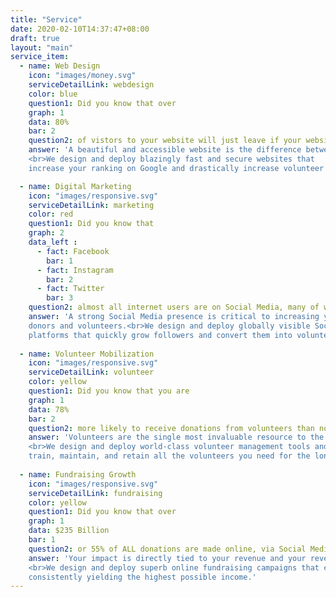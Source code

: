 ```yaml
---
title: "Service"
date: 2020-02-10T14:37:47+08:00
draft: true
layout: "main"
service_item: 
  - name: Web Design
    icon: "images/money.svg"
    serviceDetailLink: webdesign
    color: blue
    question1: Did you know that over
    graph: 1
    data: 80% 
    bar: 2
    question2: of vistors to your website will just leave if your website is not secure or takes longer than 3 seconds to load?
    answer: 'A beautiful and accessible website is the difference between whether you are remembered or forgotten. 
    <br>We design and deploy blazingly fast and secure websites that 
    increase your ranking on Google and drastically increase volunteer and donor engagement.'

  - name: Digital Marketing
    icon: "images/responsive.svg"
    serviceDetailLink: marketing
    color: red
    question1: Did you know that
    graph: 2 
    data_left :
      - fact: Facebook
        bar: 1
      - fact: Instagram
        bar: 2
      - fact: Twitter
        bar: 3
    question2: almost all internet users are on Social Media, many of who use it to donate and volunteer?
    answer: 'A strong Social Media presence is critical to increasing your impact by engaging
    donors and volunteers.<br>We design and deploy globally visible Social Media accounts on all major 
    platforms that quickly grow followers and convert them into volunteers and donors.'
 
  - name: Volunteer Mobilization
    icon: "images/responsive.svg"
    serviceDetailLink: volunteer
    color: yellow
    question1: Did you know that you are
    graph: 1
    data: 78%
    bar: 2
    question2: more likely to receive donations from volunteers than non-volunteers?
    answer: 'Volunteers are the single most invaluable resource to the success of your organization. 
    <br>We design and deploy world-class volunteer management tools and training programs to ensure that you attain,
    train, maintain, and retain all the volunteers you need for the long-term.'
 
  - name: Fundraising Growth
    icon: "images/responsive.svg"
    serviceDetailLink: fundraising
    color: yellow
    question1: Did you know that over
    graph: 1
    data: $235 Billion
    bar: 1
    question2: or 55% of ALL donations are made online, via Social Media and websites, more than all other methods combined?
    answer: 'Your impact is directly tied to your revenue and your revenue is directly tied to your fundraising. 
    <br>We design and deploy superb online fundraising campaigns that can reach both local and international audiences, 
    consistently yielding the highest possible income.'
---
```


